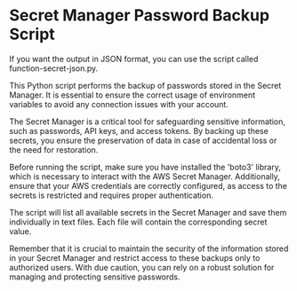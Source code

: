 # Secret Manager Password Backup Script

If you want the output in JSON format, you can use the script called function-secret-json.py.

This Python script performs the backup of passwords stored in the Secret Manager. It is essential to ensure the correct usage of environment variables to avoid any connection issues with your account.

The Secret Manager is a critical tool for safeguarding sensitive information, such as passwords, API keys, and access tokens. By backing up these secrets, you ensure the preservation of data in case of accidental loss or the need for restoration.

Before running the script, make sure you have installed the 'boto3' library, which is necessary to interact with the AWS Secret Manager. Additionally, ensure that your AWS credentials are correctly configured, as access to the secrets is restricted and requires proper authentication.

The script will list all available secrets in the Secret Manager and save them individually in text files. Each file will contain the corresponding secret value.

Remember that it is crucial to maintain the security of the information stored in your Secret Manager and restrict access to these backups only to authorized users. With due caution, you can rely on a robust solution for managing and protecting sensitive passwords.
